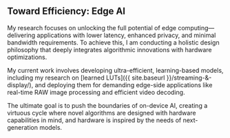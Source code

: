 ## Toward Efficiency: Edge AI

My research focuses on unlocking the full potential of edge computing—delivering applications with lower latency, enhanced privacy, and minimal bandwidth requirements. To achieve this, I am conducting a holistic design philosophy that deeply integrates algorithmic innovations with hardware optimizations.

My current work involves developing ultra-efficient, learning-based models, including my research on [learned LUTs]({{ site.baseurl }}/streaming-&-display/), and deploying them for demanding edge-side applications like real-time RAW image processing and efficient video decoding.

The ultimate goal is to push the boundaries of on-device AI, creating a virtuous cycle where novel algorithms are designed with hardware capabilities in mind, and hardware is inspired by the needs of next-generation models.